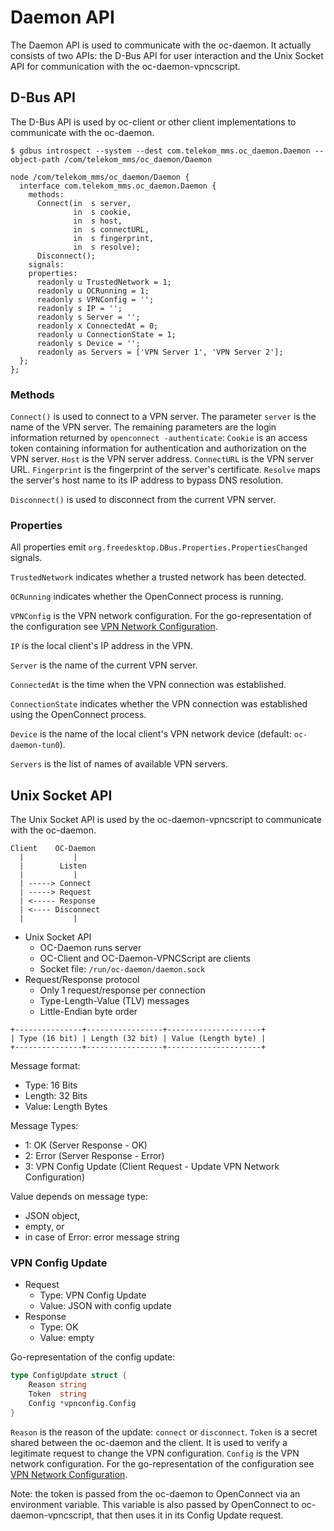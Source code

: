 # Daemon API

The Daemon API is used to communicate with the oc-daemon. It actually consists
of two APIs: the D-Bus API for user interaction and the Unix Socket API for
communication with the oc-daemon-vpncscript.

## D-Bus API

The D-Bus API is used by oc-client or other client implementations to
communicate with the oc-daemon.

```console
$ gdbus introspect --system --dest com.telekom_mms.oc_daemon.Daemon --object-path /com/telekom_mms/oc_daemon/Daemon

node /com/telekom_mms/oc_daemon/Daemon {
  interface com.telekom_mms.oc_daemon.Daemon {
    methods:
      Connect(in  s server,
              in  s cookie,
              in  s host,
              in  s connectURL,
              in  s fingerprint,
              in  s resolve);
      Disconnect();
    signals:
    properties:
      readonly u TrustedNetwork = 1;
      readonly u OCRunning = 1;
      readonly s VPNConfig = '';
      readonly s IP = '';
      readonly s Server = '';
      readonly x ConnectedAt = 0;
      readonly u ConnectionState = 1;
      readonly s Device = '';
      readonly as Servers = ['VPN Server 1', 'VPN Server 2'];
  };
};
```

### Methods

`Connect()` is used to connect to a VPN server. The parameter `server` is the
name of the VPN server. The remaining parameters are the login information
returned by `openconnect -authenticate`: `Cookie` is an access token containing
information for authentication and authorization on the VPN server. `Host` is
the VPN server address. `ConnectURL` is the VPN server URL. `Fingerprint` is
the fingerprint of the server's certificate. `Resolve` maps the server's host
name to its IP address to bypass DNS resolution.

`Disconnect()` is used to disconnect from the current VPN server.

### Properties

All properties emit `org.freedesktop.DBus.Properties.PropertiesChanged`
signals.

`TrustedNetwork` indicates whether a trusted network has been detected.

`OCRunning` indicates whether the OpenConnect process is running.

`VPNConfig` is the VPN network configuration. For the go-representation of the
configuration see [VPN Network Configuration](vpn-network-config.md).

`IP` is the local client's IP address in the VPN.

`Server` is the name of the current VPN server.

`ConnectedAt` is the time when the VPN connection was established.

`ConnectionState` indicates whether the VPN connection was established using
the OpenConnect process.

`Device` is the name of the local client's VPN network device (default:
`oc-daemon-tun0`).

`Servers` is the list of names of available VPN servers.

## Unix Socket API

The Unix Socket API is used by the oc-daemon-vpncscript to communicate with the
oc-daemon.

```
Client    OC-Daemon
  |           |
  |        Listen
  |           |
  | -----> Connect
  | -----> Request
  | <----- Response
  | <---- Disconnect
  |           |
```

* Unix Socket API
  * OC-Daemon runs server
  * OC-Client and OC-Daemon-VPNCScript are clients
  * Socket file: `/run/oc-daemon/daemon.sock`
* Request/Response protocol
  * Only 1 request/response per connection
  * Type-Length-Value (TLV) messages
  * Little-Endian byte order

```
+---------------+-----------------+---------------------+
| Type (16 bit) | Length (32 bit) | Value (Length byte) |
+---------------+-----------------+---------------------+
```

Message format:

 * Type: 16 Bits
 * Length: 32 Bits
 * Value: Length Bytes

Message Types:

* 1: OK (Server Response - OK)
* 2: Error (Server Response - Error)
* 3: VPN Config Update (Client Request - Update VPN Network Configuration)

Value depends on message type:

* JSON object,
* empty, or
* in case of Error: error message string

### VPN Config Update

* Request
  * Type: VPN Config Update
  * Value: JSON with config update
* Response
  * Type: OK
  * Value: empty

Go-representation of the config update:

```go
type ConfigUpdate struct {
	Reason string
	Token  string
	Config *vpnconfig.Config
}
```

`Reason` is the reason of the update: `connect` or `disconnect`. `Token` is a
secret shared between the oc-daemon and the client. It is used to verify a
legitimate request to change the VPN configuration. `Config` is the VPN network
configuration. For the go-representation of the configuration see [VPN Network
Configuration](vpn-network-config.md).

Note: the token is passed from the oc-daemon to OpenConnect via an environment
variable. This variable is also passed by OpenConnect to oc-daemon-vpncscript,
that then uses it in its Config Update request.

